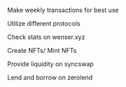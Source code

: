 Make weekly transactions for best use

Utilize different protocols

Check stats on wenser.xyz

Create NFTs/ Mint NFTs

Provide liquidity on syncswap

Lend and borrow on zerolend
